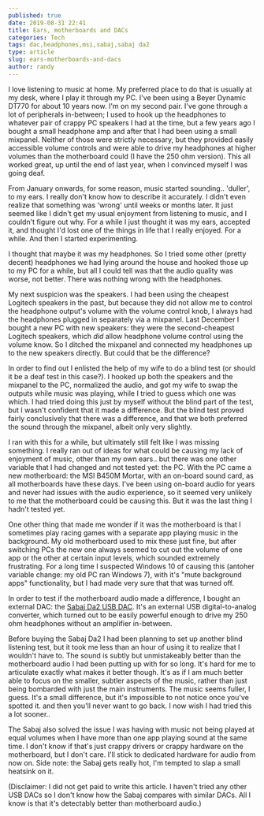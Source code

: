 ```yaml
---
published: true
date: 2019-08-31 22:41
title: Ears, motherboards and DACs
categories: Tech
tags: dac,headphones,msi,sabaj,sabaj da2
type: article
slug: ears-motherboards-and-dacs
author: randy
---
```

I love listening to music at home. My preferred place to do that is usually at my desk, where I play it through my PC. I've been using a Beyer Dynamic DT770 for about 10 years now. I'm on my second pair. I've gone through a lot of peripherals in-between; I used to hook up the headphones to whatever pair of crappy PC speakers I had at the time, but a few years ago I bought a small headphone amp and after that I had been using a small mixpanel. Neither of those were strictly necessary, but they provided easily accessible volume controls and were able to drive my headphones at higher volumes than the motherboard could (I have the 250 ohm version). This all worked great, up until the end of last year, when I convinced myself I was going deaf.

From January onwards, for some reason, music started sounding.. 'duller', to my ears. I really don't know how to describe it accurately. I didn't even realize that something was 'wrong' until weeks or months later. It just seemed like I didn't get my usual enjoyment from listening to music, and I couldn't figure out why. For a while I just thought it was my ears, accepted it, and thought I'd lost one of the things in life that I really enjoyed. For a while. And then I started experimenting.

I thought that maybe it was my headphones. So I tried some other (pretty decent) headphones we had lying around the house and hooked those up to my PC for a while, but all I could tell was that the audio quality was worse, not better. There was nothing wrong with the headphones.

My next suspicion was the speakers. I had been using the cheapest Logitech speakers in the past, but because they did not allow me to control the headphone output's volume with the volume control knob, I always had the headphones plugged in separately via a mixpanel. Last December I bought a new PC with new speakers: they were the second-cheapest Logitech speakers, which *did* allow headphone volume control using the volume know. So I ditched the mixpanel and connected my headphones up to the new speakers directly. But could that be the difference?

In order to find out I enlisted the help of my wife to do a blind test (or should it be a deaf test in this case?). I hooked up both the speakers and the mixpanel to the PC, normalized the audio, and got my wife to swap the outputs while music was playing, while I tried to guess which one was which. I had tried doing this just by myself without the blind part of the test, but I wasn't confident that it made a difference. But the blind test proved fairly conclusively that there was a difference, and that we both preferred the sound through the mixpanel, albeit only very slightly.

I ran with this for a while, but ultimately still felt like I was missing something. I really ran out of ideas for what could be causing my lack of enjoyment of music, other than my own ears.. but there was one other variable that I had changed and not tested yet: the PC. With the PC came a new motherboard: the MSI B450M Mortar, with an on-board sound card, as all motherboards have these days. I've been using on-board audio for years and never had issues with the audio experience, so it seemed very unlikely to me that the motherboard could be causing this. But it was the last thing I hadn't tested yet.

One other thing that made me wonder if it was the motherboard is that I sometimes play racing games with a separate app playing music in the background. My old motherboard used to mix these just fine, but after switching PCs the new one always seemed to cut out the volume of one app or the other at certain input levels, which sounded extremely frustrating. For a long time I suspected Windows 10 of causing this (antoher variable change: my old PC ran Windows 7), with it's "mute background apps" functionality, but I had made very sure that that was turned off.

In order to test if the motherboard audio made a difference, I bought an external DAC: the <a target="_blank" rel="noopener noreferrer" href="https://www.amazon.co.uk/gp/product/B0719FMRKH/ref=as_li_tl?ie=UTF8&camp=1634&creative=6738&creativeASIN=B0719FMRKH&linkCode=as2&tag=colorfulwolf-21&linkId=2d8cc5d1deac3208664ebb31580da0e1" title="Sabaj Da2">Sabaj Da2 USB DAC</a>. It's an external USB digital-to-analog converter, which turned out to be easily powerful enough to drive my 250 ohm headphones without an amplifier in-between.

Before buying the Sabaj Da2 I had been planning to set up another blind listening test, but it took me less than an hour of using it to realize that I wouldn't have to. The sound is subtly but unmistakeably better than the motherboard audio I had been putting up with for so long. It's hard for me to articulate exactly what makes it better though. It's as if I am much better able to focus on the smaller, subtler aspects of the music, rather than just being bombarded with just the main instruments. The music seems fuller, I guess. It's a small difference, but it's impossible to not notice once you've spotted it. and then you'll never want to go back. I now wish I had tried this a lot sooner..

The Sabaj also solved the issue I was having with music not being played at equal volumes when I have more than one app playing sound at the same time. I don't know if that's just crappy drivers or crappy hardware on the motherboard, but I don't care. I'll stick to dedicated hardware for audio from now on. Side note: the Sabaj gets really hot, I'm tempted to slap a small heatsink on it.

(Disclaimer: I did not get paid to write this article. I haven't tried any other USB DACs so I don't know how the Sabaj compares with similar DACs. All I know is that it's detectably better than motherboard audio.)
